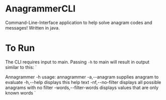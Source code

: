# AnagrammerCLI
Command-Line-Interface application to help solve anagram codes and messages! Written in java.

# To Run
The CLI requires input to main. Passing `-h` to main will result in output similar to this: 
`

Annagrammer -h 
usage: annagrammer
 -a,--anagram <word>     supplies anagram to evaluate
 -h,--help               displays this help text
 -nf,--no-filter         displays all possible anagrams with no filter
 -words,--filter-words   displays values that are only known words
 `
